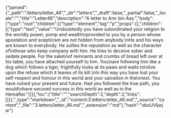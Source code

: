 {"parsed":{"_path":"/letters/letter_46","_dir":"letters","_draft":false,"_partial":false,"_locale":"","title":"Letter46","description":"A letter to Amr bin Aas.","body":{"type":"root","children":[{"type":"element","tag":"p","props":{},"children":[{"type":"text","value":"Undoubtedly you have subordinated your religion to the worldly power, pomp and wealth\nprovided to you by a person whose apostation and scepticism are not hidden from anybody.\nHe and his ways are known to everybody. He sullies the reputation as well as the character of\nthose who keep company with him. He tries to deceive sober and sedate people. For the sake\nof remnants and crumbs of bread left over at his table, you have attached yourself to him. You\nare following him like a dog which follows a tiger, frightfully looks at its paws and waits to\nlive upon the refuse which it leaves of its kill.\nIn this way you have lost your self-respect and honour in this world and your salvation in the\nnext. You have ruined your present and future. Had you followed the true path, you would\nhave secured success in this world as well as in the Hereafter."}]}],"toc":{"title":"","searchDepth":2,"depth":2,"links":[]}},"_type":"markdown","_id":"content:3.letters:letter_46.md","_source":"content","_file":"3.letters/letter_46.md","_extension":"md"},"hash":"xboUVljwjw"}